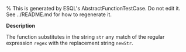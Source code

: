 % This is generated by ESQL's AbstractFunctionTestCase. Do not edit it. See ../README.md for how to regenerate it.

**Description**

The function substitutes in the string `str` any match of the regular expression `regex` with the replacement string `newStr`.

